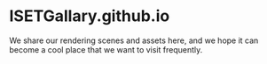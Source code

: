 # ISETGallary.github.io
We share our rendering scenes and assets here, and we hope it can become a cool place that we want to visit frequently.

